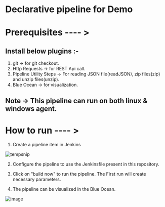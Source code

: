 # Declarative pipeline for Demo

# Prerequisites ---- >
## Install below plugins :- 
1. git -> for git checkout.
2. Http Requests -> for REST Api call.
3. Pipeline Utility Steps -> For reading JSON file(readJSON), zip files(zip) and unzip files(unzip).
4. Blue Ocean -> for visualization.

## Note -> This pipeline can run on both linux & windows agent.

# How to run ---- >

1. Create a pipeline item in Jenkins

![tempsnip](https://user-images.githubusercontent.com/14027267/127741092-ee3ad1d1-f1cf-40e1-b447-45784832b820.png)

2. Configure the pipeline to use the Jenkinsfile present in this repository.

3. Click on "build now" to run the pipeline. The First run will create necessary parameters.

4. The pipeline can be visualized in the Blue Ocean.

![image](https://user-images.githubusercontent.com/14027267/127741532-37734523-e4ff-4b01-96e4-f532ce79a156.png)




